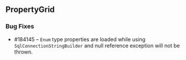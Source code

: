 ## PropertyGrid

### Bug Fixes

* \#184145 – `Enum` type properties are loaded while using `SqlConnectionStringBuilder` and null reference exception will not be thrown.